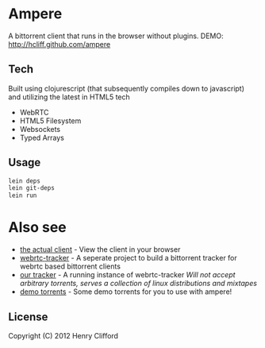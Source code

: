 # Ampere

A bittorrent client that runs in the browser without plugins.
DEMO: http://hcliff.github.com/ampere

## Tech

Built using clojurescript (that subsequently compiles down to javascript) and utilizing the latest in HTML5 tech
* WebRTC
* HTML5 Filesystem
* Websockets
* Typed Arrays

## Usage

```bash
lein deps
lein git-deps
lein run
```

# Also see

* [the actual client](http://hcliff.github.com/ampere) - View the client in your browser
* [webrtc-tracker](https://github.com/hcliff/webrtc-tracker) - A seperate project to build a bittorrent tracker for webrtc based bittorrent clients
* [our tracker](http://webrtc-tracker.herokuapp.com) - A running instance of webrtc-tracker  _Will not accept arbitrary torrents, serves a collection of linux distributions and mixtapes_
* [demo torrents](http://ampere-torrents.herokuapp.com) - Some demo torrents for you to use with ampere!

## License

Copyright (C) 2012 Henry Clifford

